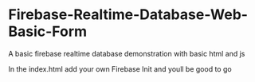 # Firebase-Realtime-Database-Web-Basic-Form
A basic firebase realtime database demonstration with basic html and js

In the index.html add your own Firebase Init and youll be good to go
